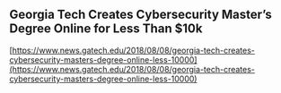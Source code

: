 ## Georgia Tech Creates Cybersecurity Master’s Degree Online for Less Than $10k
  
  [https://www.news.gatech.edu/2018/08/08/georgia-tech-creates-cybersecurity-masters-degree-online-less-10000](https://www.news.gatech.edu/2018/08/08/georgia-tech-creates-cybersecurity-masters-degree-online-less-10000)